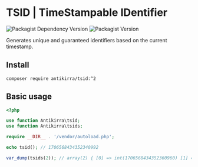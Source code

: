 # TSID | TimeStampable IDentifier

![Packagist Dependency Version](https://img.shields.io/packagist/dependency-v/antikirra/tsid/php)
![Packagist Version](https://img.shields.io/packagist/v/antikirra/tsid)

Generates unique and guaranteed identifiers based on the current timestamp.

## Install

```console
composer require antikirra/tsid:^2
```

## Basic usage

```php
<?php

use function Antikirra\tsid;
use function Antikirra\tsids;

require __DIR__ . '/vendor/autoload.php';

echo tsid(); // 1706568434352340992

var_dump(tsids(2)); // array(2) { [0] => int(1706568434352360960) [1] => int(1706568434352361984) }
```

